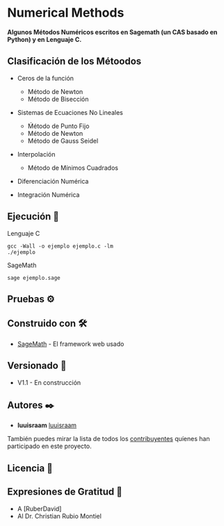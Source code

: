# Numerical Methods

**Algunos Métodos Numéricos escritos en Sagemath (un CAS basado en Python) y en Lenguaje C.**


## Clasificación de los Métoodos

- Ceros de la función
  - Método de Newton
  - Método de Bisección
  
- Sistemas de Ecuaciones No Lineales
  - Ḿétodo de Punto Fijo
  - Método de Newton
  - Método de Gauss Seidel

- Interpolación
  - Método de Mínimos Cuadrados
  
- Diferenciación Numérica

- Integración Numérica


## Ejecución 🔧

Lenguaje C

```
gcc -Wall -o ejemplo ejemplo.c -lm
./ejemplo
```

SageMath
```
sage ejemplo.sage
```

## Pruebas ⚙️

## Construido con 🛠️

* [SageMath](https://www.sagemath.org/) - El framework web usado

## Versionado 📌
* V1.1 - En construcción 

## Autores ✒️

* **luuisraam** [luuisraam](https://github.com/luuisraam)

También puedes mirar la lista de todos los [contribuyentes](https://github.com/your/project/contributors) quíenes han participado en este proyecto. 

## Licencia 📄

## Expresiones de Gratitud 🎁

* A [RuberDavid] 
* Al Dr. Christian Rubio Montiel
